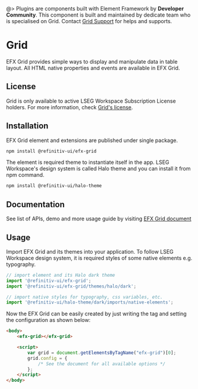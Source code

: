 <!--
type: page
title: Grid
location: ./elements/grid
layout: default
-->

@> Plugins are components built with Element Framework by **Developer Community**. This component is built and maintained by dedicate team who is specialised on Grid. Contact [Grid Support](mailto:grid-support@lseg.com) for helps and supports.

# Grid

EFX Grid provides simple ways to display and manipulate data in table layout. All HTML native properties and events are available in EFX Grid.

## License

Grid is only available to active LSEG Workspace Subscription License holders. For more information, check [Grid's license](https://refinitiv.github.io/efx-grid/book/en/license.html).

## Installation

EFX Grid element and extensions are published under single package.

```bash
npm install @refinitiv-ui/efx-grid
```

The element is required theme to instantiate itself in the app. LSEG Workspace's design system is called Halo theme and you can install it from npm command.

```bash
npm install @refinitiv-ui/halo-theme
```

## Documentation

See list of APIs, demo and more usage guide by visiting [EFX Grid document](https://refinitiv.github.io/efx-grid)

## Usage

Import EFX Grid and its themes into your application. To follow LSEG Workspace design system, it is required styles of some native elements e.g. typography.

```javascript
// import element and its Halo dark theme
import '@refinitiv-ui/efx-grid';
import '@refinitiv-ui/efx-grid/themes/halo/dark';

// import native styles for typography, css variables, etc.
import '@refinitiv-ui/halo-theme/dark/imports/native-elements';
```

Now the EFX Grid can be easily created by just writing the tag and setting the configuration as shown below:

```html
<body>
    <efx-grid></efx-grid>

    <script>
        var grid = document.getElementsByTagName("efx-grid")[0];
        grid.config = {
            /* See the document for all available options */
        };
    </script>
</body>
```
